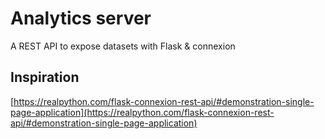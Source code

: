 # Analytics server

A REST API to expose datasets
with Flask & connexion 

## Inspiration
[https://realpython.com/flask-connexion-rest-api/#demonstration-single-page-application](https://realpython.com/flask-connexion-rest-api/#demonstration-single-page-application)